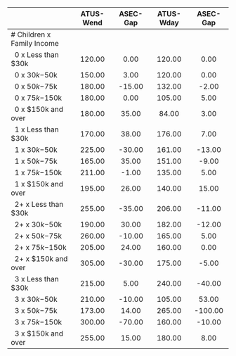 
|                      |    ATUS-Wend |     ASEC-Gap |    ATUS-Wday |     ASEC-Gap |
| -------------------- | :----------: | :----------: | :----------: | :----------: |
| # Children x Family Income |              |              |              |              |
| &nbsp;&nbsp;0 x Less than $30k |       120.00 |         0.00 |       120.00 |         0.00 |
| &nbsp;&nbsp;0 x $30k-$50k |       150.00 |         3.00 |       120.00 |         0.00 |
| &nbsp;&nbsp;0 x $50k-$75k |       180.00 |       -15.00 |       132.00 |        -2.00 |
| &nbsp;&nbsp;0 x $75k-$150k |       180.00 |         0.00 |       105.00 |         5.00 |
| &nbsp;&nbsp;0 x $150k and over |       180.00 |        35.00 |        84.00 |         3.00 |
| &nbsp;&nbsp;1 x Less than $30k |       170.00 |        38.00 |       176.00 |         7.00 |
| &nbsp;&nbsp;1 x $30k-$50k |       225.00 |       -30.00 |       161.00 |       -13.00 |
| &nbsp;&nbsp;1 x $50k-$75k |       165.00 |        35.00 |       151.00 |        -9.00 |
| &nbsp;&nbsp;1 x $75k-$150k |       211.00 |        -1.00 |       135.00 |         5.00 |
| &nbsp;&nbsp;1 x $150k and over |       195.00 |        26.00 |       140.00 |        15.00 |
| &nbsp;&nbsp;2+ x Less than $30k |       255.00 |       -35.00 |       206.00 |       -11.00 |
| &nbsp;&nbsp;2+ x $30k-$50k |       190.00 |        30.00 |       182.00 |       -12.00 |
| &nbsp;&nbsp;2+ x $50k-$75k |       260.00 |       -10.00 |       165.00 |         5.00 |
| &nbsp;&nbsp;2+ x $75k-$150k |       205.00 |        24.00 |       160.00 |         0.00 |
| &nbsp;&nbsp;2+ x $150k and over |       305.00 |       -30.00 |       175.00 |        -5.00 |
| &nbsp;&nbsp;3 x Less than $30k |       215.00 |         5.00 |       240.00 |       -40.00 |
| &nbsp;&nbsp;3 x $30k-$50k |       210.00 |       -10.00 |       105.00 |        53.00 |
| &nbsp;&nbsp;3 x $50k-$75k |       173.00 |        14.00 |       265.00 |      -100.00 |
| &nbsp;&nbsp;3 x $75k-$150k |       300.00 |       -70.00 |       160.00 |       -10.00 |
| &nbsp;&nbsp;3 x $150k and over |       255.00 |        15.00 |       180.00 |         8.00 |

